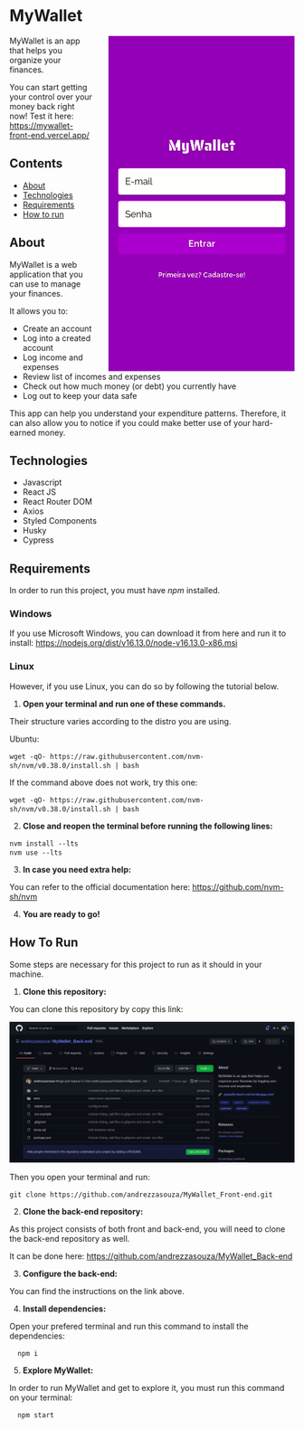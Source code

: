 <h1>MyWallet</h1>

<img src='./src/assets/images/mywallet.gif' alt='Gif showing how to use MyWallet' align='right' style='margin-left: 25px;' />

MyWallet is an app that helps you organize your finances.

You can start getting your control over your money back right now! Test it here: https://mywallet-front-end.vercel.app/

<h2>Contents</h2>

- <a href="#about">About</a>
- <a href="#tech">Technologies</a>
- <a href="#reqs">Requirements</a>
- <a href="#run">How to run</a>

<h2 id="about">About</h2>

MyWallet is a web application that you can use to manage your finances.

It allows you to:

- Create an account
- Log into a created account
- Log income and expenses
- Review list of incomes and expenses
- Check out how much money (or debt) you currently have
- Log out to keep your data safe

This app can help you understand your expenditure patterns. Therefore, it can also allow you to notice if you could make better use of your hard-earned money.

<h2 id="tech">Technologies</h2>

- Javascript
- React JS
- React Router DOM
- Axios
- Styled Components
- Husky
- Cypress

<h2 id="reqs">Requirements</h2>

In order to run this project, you must have _npm_ installed.

<h3>Windows</h3>

If you use Microsoft Windows, you can download it from here and run it to install: https://nodejs.org/dist/v16.13.0/node-v16.13.0-x86.msi

<h3>Linux</h3>

However, if you use Linux, you can do so by following the tutorial below.

1. **Open your terminal and run one of these commands.**

Their structure varies according to the distro you are using.

Ubuntu:

```
wget -qO- https://raw.githubusercontent.com/nvm-sh/nvm/v0.38.0/install.sh | bash
```

If the command above does not work, try this one:

```
wget -qO- https://raw.githubusercontent.com/nvm-sh/nvm/v0.38.0/install.sh | bash
```

2. **Close and reopen the terminal before running the following lines:**

```
nvm install --lts
nvm use --lts
```

3. **In case you need extra help:**

You can refer to the official documentation here: https://github.com/nvm-sh/nvm

4. **You are ready to go!**

<h2 id="run">How To Run</h2>

Some steps are necessary for this project to run as it should in your machine.

1. **Clone this repository:**

You can clone this repository by copy this link:

<img src='./src/assets/images/back-clone.gif' alt="Gif showing how to copy this repository's clone link" />

Then you open your terminal and run:

```
git clone https://github.com/andrezzasouza/MyWallet_Front-end.git
```

2. **Clone the back-end repository:**

As this project consists of both front and back-end, you will need to clone the back-end repository as well.

It can be done here: https://github.com/andrezzasouza/MyWallet_Back-end

3. **Configure the back-end:**

You can find the instructions on the link above.

4. **Install dependencies:**

Open your prefered terminal and run this command to install the dependencies:

```
  npm i
```

5. **Explore MyWallet:**

In order to run MyWallet and get to explore it, you must run this command on your terminal:

```
  npm start
```
